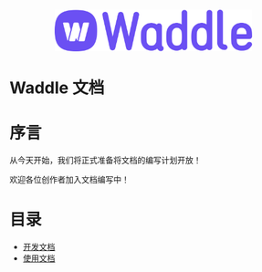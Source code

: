 <p align="center">
    <br>
    <a href="https://www.yuque.com/coco-central/waddle/index">
        <img alt="Waddle-Logo-Purple" src="../static/img/cs.png" height="73" width="346"/>
    </a>
    <br>
</p>

# Waddle 文档
# 序言
从今天开始，我们将正式准备将文档的编写计划开放！

欢迎各位创作者加入文档编写中！

# 目录
- [开发文档](https://gitee.com/coco-ag/coco-waddle/blob/master/docs/dev/)
- [使用文档](https://gitee.com/coco-ag/coco-waddle/blob/master/docs/working/)